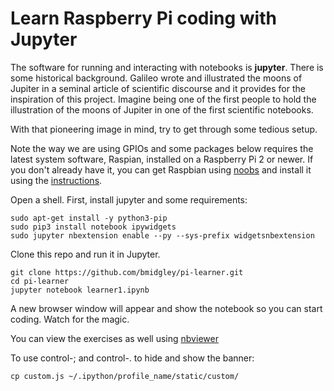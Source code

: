 Learn Raspberry Pi coding with Jupyter
=====================================

The software for running and interacting with notebooks is **jupyter**. There is some historical background. Galileo wrote and illustrated the moons of Jupiter in a seminal article of scientific discourse and it provides for the inspiration of this project. Imagine being one of the first people to hold the illustration of the moons of Jupiter in one of the first scientific notebooks.

With that pioneering image in mind, try to get through some tedious setup.

Note the way we are using GPIOs and some packages below requires the latest system software, Raspian, installed on a Raspberry Pi 2 or newer. If you don't already have it, you can get Raspbian using [noobs](https://www.raspberrypi.org/downloads/noobs/) and install it using the [instructions](https://learn.adafruit.com/setting-up-a-raspberry-pi-with-noobs/download-noobs).

Open a shell. First, install jupyter and some requirements:

```
sudo apt-get install -y python3-pip
sudo pip3 install notebook ipywidgets
sudo jupyter nbextension enable --py --sys-prefix widgetsnbextension
```

Clone this repo and run it in Jupyter.

```
git clone https://github.com/bmidgley/pi-learner.git
cd pi-learner
jupyter notebook learner1.ipynb
```

A new browser window will appear and show the notebook so you can start coding. Watch for the magic.

You can view the exercises as well using [nbviewer](http://nbviewer.jupyter.org/github/bmidgley/pi-learner/blob/master/learner1.ipynb)

To use control-; and control-. to hide and show the banner:

```
cp custom.js ~/.ipython/profile_name/static/custom/
```

